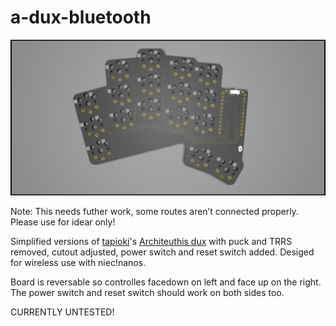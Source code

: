 # a-dux-bluetooth

![render](render.jpg)

Note: This needs futher work, some routes aren’t connected properly. Please use for idear only!

Simplified versions of [tapioki](https://github.com/tapioki)'s [Architeuthis dux](https://github.com/tapioki/cephalopoda/tree/main/Architeuthis%20dux) with puck and TRRS removed, cutout adjusted, power switch and reset switch added. Desiged for wireless use with niec!nanos.

Board is reversable so controlles facedown on left and face up on the right. The power switch and reset switch should work on both sides too. 

CURRENTLY UNTESTED!

